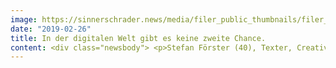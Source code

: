 ```yaml
---
image: https://sinnerschrader.news/media/filer_public_thumbnails/filer_public/e6/21/e62140d1-d057-4f3c-8032-2505cc066db5/700px_one_on_on_stefan_forster.png__480x288_q85_crop_subsampling-2_upscale.png
date: "2019-02-26"
title: In der digitalen Welt gibt es keine zweite Chance.
content: <div class="newsbody"> <p>Stefan Förster (40), Texter, Creative Director, fühlt sich in Mikrostrukturen wohl, pflegt seine Liebe zum Detail, lebt das Clean Desk Prinzip und mag es auch sonst am liebsten sehr aufgeräumt. Wäre er nicht bei SinnerSchrader, würde er vielleicht in einer Bibliothek arbeiten oder den lieben langen Tag Klaviersonaten schreiben.</p> <p><strong>Was glaubst du, wie Leute Inhalte entdecken? Und was ist für dich guter Content?</strong><br/> Menschen entdecken Inhalte ungefähr so, wie Wasser seinen Weg entdeckt. Und guter Content ist immer mit einem Mehrwert bzw. einem echten Nutzen verbunden. Idealerweise ist der Inhalt, so wie er sich darstellt, auch gleich noch auf seinen Nutzer optimiert. Dann merkt der Nutzer gar nicht, dass er da gerade etwas Schwieriges liest oder durch einen Prozess geführt wird – durch eine Art Trichter, an dessen Ende ein Click steht, ein Abo, ein Lead, ein "Ja" zu etwas. </p> <p><strong>Erzähl uns von dir, deiner Arbeit, was macht diese aus?</strong><br/> Ich arbeite u. a. im New Business Team, was deshalb eine spannende Aufgabe ist, weil man ständig am Anfang einer Begegnung steht. Man ist unberührt, ganz frei von allen Dingen, allen Reglements und schaut sich an&#58; Was liegt da Neues auf dem Tisch, was will jemand, was braucht jemand, was steckt hinter einer Frage (oder steckt vielleicht was ganz anderes dahinter). Dieses Herantasten macht meinen Job aus – und macht ihn sehr besonders.<br/> <br/> Andererseits sorge ich dafür, dass alle Genialitäten zusammenspielen, die hier in den einzelnen Disziplinen stecken, von Design über Technik über Strategie oder Data. Dass Produkte herauskommen, die von Menschen verstanden und darum täglich benutzt werden. Ich bin bei komplex gedachten Sachen eine Art Vereinfachungsfilter – das Onboarding einer App z. B., von einem guten Texter geschrieben, sorgt dafür, dass außer den Entwicklern auch noch ein paar andere Menschen sie verstehen und mit ihr vertraut werden. Es reizt mich einfach, mich auch mal dumm zu stellen, was andere ernst nehmen, zu hinterfragen das macht irre Spaß. <br/> <br/> Dazu kommt&#58; Die Art und Weise, wie ein digitales Produkt mit dir spricht, entscheidet zum Großteil darüber, wie du es findest, ob du es hasst oder liebst. Wenn du da die ersten drei Zeilen verkackst, ist gleich das ganze Produkt verhasst. Es gibt keine zweite Chance in der digitalen Welt. Diese Verantwortung zu spüren, hat ebenfalls ihren Reiz.</p> <p><strong>Was motiviert dich in deiner tägliche Arbeit?</strong> <br/> Zum einen die vielen superschlauen Leute aus allen Disziplinen um mich herum. Es ist einfach großartig, all diese sehr speziellen Menschen mit ihrem teilweise sehr speziellen Wissen kennen zu lernen und nutzen zu können. Und ich nehme gerne regelmäßig meine Brille ab, geh ganz nah ran und schaue auf die Arbeiten, als hätte ich sie noch nie gesehen. Es ist wichtig auf Null zurückgehen und wie der erste Mensch der Welt auf seine eigene Arbeit schauen!</p> <p><strong>Was sind die Anforderungen an den Job eines Texters/Copywriters?</strong><br/> Eine Zwei in Deutsch reicht, wir machen hier keine Spitzfedrigkeiten. Grundsätzlich sollte man digitale Produkte mitgestalten wollen – ein Job für Leute, die Lust haben, ganz "hands-on" in kleinen Teams zusammenzuarbeiten, die immer wieder, täglich oder im Wochenrythmus, Texte produzieren und wirklich auf die Straße bringen. Man sollte sich in Zusammenhänge reindenken können, optimieren wollen. Dabei kann man die Sache mit dem Text lernen, das muss man nicht schon alles wissen und intus haben – wir können trainieren und begleiten, niemand wird alleine gelassen, wir führen unsere Mitarbeiter und unterstützen sie dabei, das handwerkliche Wissen zu lernen.</p> <p><strong>Wenn man sich viel Mühe gemacht und immer wieder an Texten gefeilt hat, dann aber negatives Feedback kommt, wie reagierst du?</strong><br/> Feedback ist grundsätzlich immer gut, immer berechtigt und wichtig. Und wenn nötig werden eben die  Schreibfedern rausgeholt und alles wird geändert. Wir sind nicht hier, um uns zu verwirklichen, es geht um eine perfekte Dienstleistung. Im Zweifel sind die Texte dabei so gut gemacht, dass sie fast keine erkennbare Schreibcharakteristik haben. Die Meisterschaft ist, mit diesen wenigen Worten, die man auf kleinstem Platz auf dem Phone oder der Watch hat, das richtige Maß an Aufmerksamkeit zu generieren. Wenn dann diese Worte eine Marke spüren lassen, ist für mich Perfektion erreicht.</p> <p><strong>Wie misst du einen Erfolg deiner Arbeit?</strong><br/> Wenn das am Ende zu den Menschen vordringt, was wir uns für sie ausgedacht und gemacht haben. Wenn wir ihnen das erleichtern, was sie gerade machen müssen oder wollen. Es klingt echt nach dem Besten der 2000er, aber PayPal ist für mich einfach ein perfektes digitales Produkt. Es ist eine schmale, schöne Brücke hin zu dem, was ich machen will. Nichts steht im Weg, an alles ist gedacht – und im Hintergrund tobt der Datentornado.<br/> <br/> Wir alle wollen ja etwas benutzen, nicht weil es cool ist, sondern weil wir einen direkten Vorteil davon haben. Das digitale Produkt ist meistens etwas, was man gar nicht merkt, während ein physisches Produkt dick in der Welt steht. Ein Auto ist ein Statement, ein digitales Produkt ist der reine Nutzen. Wenn wir den zugänglich machen und Nutzern den Raum überlassen, zu agieren, dann sind wir am Ziel.</p> <p><strong>Top 5 Buchliste von Stefan</strong></p> <ul> <li>Silence, John Cage (Inspiration)</li> <li>Lolita, Vladimir Nabokov (Schreibstil)</li> <li>Fröhliche Wissenschaft, Friedrich Nietzsche (Ideenkraft)</li> <li>Tod des Vergil, Hermann Broch (Gegenteil von Microcopy)</li> <li>Microcopy – The Complete Guide, Kinnereth Yifrah (Besser werden)</li> </ul> <p><br/> Passende Jobs als Texter sind hier zu finden&#58; <a href="https&#58;//sinnerschrader.jobs/de/texter-wmx/" target="_blank">https&#58;//sinnerschrader.jobs/de/texter-wmx/</a></p> <p> <a class="news-backlink" href="/de/"> <svg class="svg-ico svg-ico--arrow-left"> <use xlink&#58;href="#arrow-down"></use> </svg>Zurück zur Presse Übersicht </a> </p> </div>
---
```

